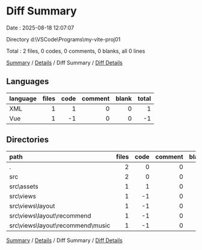 # Diff Summary

Date : 2025-08-18 12:07:07

Directory d:\\VSCode\\Programs\\my-vite-proj01

Total : 2 files, 0 codes, 0 comments, 0 blanks, all 0 lines

[Summary](results.md) / [Details](details.md) / Diff Summary / [Diff Details](diff-details.md)

## Languages

| language | files | code | comment | blank | total |
| :------- | ----: | ---: | ------: | ----: | ----: |
| XML      |     1 |    1 |       0 |     0 |     1 |
| Vue      |     1 |   -1 |       0 |     0 |    -1 |

## Directories

| path                                 | files | code | comment | blank | total |
| :----------------------------------- | ----: | ---: | ------: | ----: | ----: |
| .                                    |     2 |    0 |       0 |     0 |     0 |
| src                                  |     2 |    0 |       0 |     0 |     0 |
| src\\assets                          |     1 |    1 |       0 |     0 |     1 |
| src\\views                           |     1 |   -1 |       0 |     0 |    -1 |
| src\\views\\layout                   |     1 |   -1 |       0 |     0 |    -1 |
| src\\views\\layout\\recommend        |     1 |   -1 |       0 |     0 |    -1 |
| src\\views\\layout\\recommend\\music |     1 |   -1 |       0 |     0 |    -1 |

[Summary](results.md) / [Details](details.md) / Diff Summary / [Diff Details](diff-details.md)
